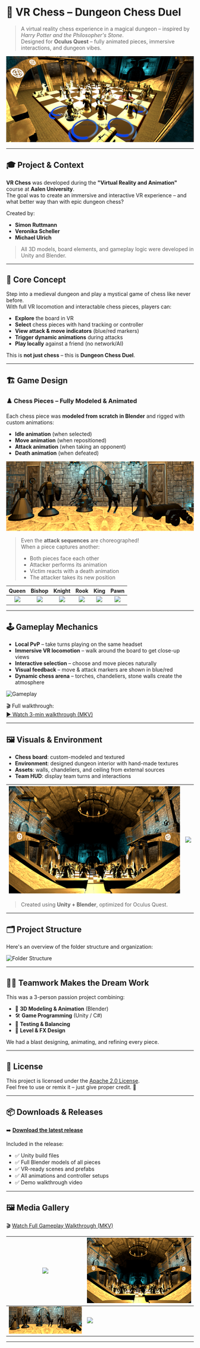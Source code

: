 # 🏰 VR Chess – Dungeon Chess Duel

> A virtual reality chess experience in a magical dungeon – inspired by *Harry Potter and the Philosopher's Stone*.  
> Designed for **Oculus Quest** – fully animated pieces, immersive interactions, and dungeon vibes.

![Game Title](media/img/game-title-picture.png)

---

## 🎓 Project & Context

**VR Chess** was developed during the **"Virtual Reality and Animation"** course at **Aalen University**.  
The goal was to create an immersive and interactive VR experience – and what better way than with epic dungeon chess?

Created by:

- **Simon Ruttmann**
- **Veronika Scheller**
- **Michael Ulrich**

> All 3D models, board elements, and gameplay logic were developed in Unity and Blender.

---

## 🧠 Core Concept

Step into a medieval dungeon and play a mystical game of chess like never before.  
With full VR locomotion and interactable chess pieces, players can:

- **Explore** the board in VR
- **Select** chess pieces with hand tracking or controller
- **View attack & move indicators** (blue/red markers)
- **Trigger dynamic animations** during attacks
- **Play locally** against a friend (no network/AI)

This is **not just chess** – this is **Dungeon Chess Duel**.

---

## 🏗️ Game Design

### ♟️ Chess Pieces – Fully Modeled & Animated

Each chess piece was **modeled from scratch in Blender** and rigged with custom animations:

- **Idle animation** (when selected)
- **Move animation** (when repositioned)
- **Attack animation** (when taking an opponent)
- **Death animation** (when defeated)

![Figure Showcase](media/img/figures-collection.png)

> Even the **attack sequences** are choreographed!  
> When a piece captures another:
> - Both pieces face each other
> - Attacker performs its animation
> - Victim reacts with a death animation
> - The attacker takes its new position

| Queen | Bishop | Knight | Rook | King | Pawn |
|:--:|:--:|:--:|:--:|:--:|:--:|
| ![](media/gifs/queen-kill.gif) | ![](media/gifs/bishop-kill.gif) | ![](media/gifs/knight-kill.gif) | ![](media/gifs/tower-kill.gif) | ![](media/gifs/king-kill.gif) | ![](media/gifs/pawn-kill.gif) |

---

## 🕹️ Gameplay Mechanics

- **Local PvP** – take turns playing on the same headset
- **Immersive VR locomotion** – walk around the board to get close-up views
- **Interactive selection** – choose and move pieces naturally
- **Visual feedback** – move & attack markers are shown in blue/red
- **Dynamic chess arena** – torches, chandeliers, stone walls create the atmosphere

![Gameplay](media/gifs/gameplay.gif)

🎬 Full walkthrough:  
[▶️ Watch 3-min walkthrough (MKV)](media/video/Walkthrough.mkv)

---

## 🖼️ Visuals & Environment

- **Chess board**: custom-modeled and textured
- **Environment**: designed dungeon interior with hand-made textures
- **Assets**: walls, chandeliers, and ceiling from external sources
- **Team HUD**: display team turns and interactions

| ![](media/img/game-central.png) | ![](media/img/game-fromfar.png) |
|---|---|

> Created using **Unity + Blender**, optimized for Oculus Quest.

---

## 🗂️ Project Structure

Here's an overview of the folder structure and organization:

![Folder Structure](media/img/design-folder-strukture.png)

---

## 🧑‍💻 Teamwork Makes the Dream Work

This was a 3-person passion project combining:

- 🧠 **3D Modeling & Animation** (Blender)
- 🛠️ **Game Programming** (Unity / C#)
- 🧪 **Testing & Balancing**
- 🎨 **Level & FX Design**

We had a blast designing, animating, and refining every piece.

---

## 📜 License

This project is licensed under the [Apache 2.0 License](LICENSE).  
Feel free to use or remix it – just give proper credit. 🤝

---

## 📦 Downloads & Releases

➡️ **[Download the latest release](https://github.com/SimonRuttmann/VR-Chess-Dungeon/releases/tag/v1.0.0)**

Included in the release:

- ✅ Unity build files
- ✅ Full Blender models of all pieces
- ✅ VR-ready scenes and prefabs
- ✅ All animations and controller setups
- ✅ Demo walkthrough video

---

## 🖼️ Media Gallery

🎬 [Watch Full Gameplay Walkthrough (MKV)](media/video/Walkthrough.mkv)

| ![](media/img/game-title-picutre.png) | ![](media/img/game-central.png) |
|---|---|
| ![](media/img/figures-collection.png) | ![](media/img/game-fromfar.png) |

---

